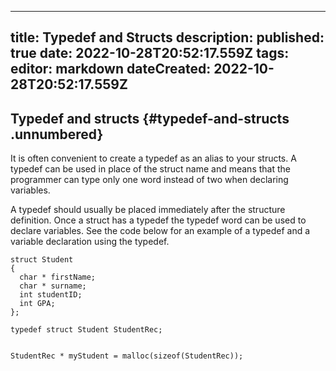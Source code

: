 
---
title: Typedef and Structs
description: 
published: true
date: 2022-10-28T20:52:17.559Z
tags: 
editor: markdown
dateCreated: 2022-10-28T20:52:17.559Z
---

## Typedef and structs {#typedef-and-structs .unnumbered}

It is often convenient to create a typedef as an alias to your structs.
A typedef can be used in place of the struct name and means that the
programmer can type only one word instead of two when declaring
variables.

A typedef should usually be placed immediately after the structure
definition. Once a struct has a typedef the typedef word can be used to
declare variables. See the code below for an example of a typedef and a
variable declaration using the typedef.


    struct Student
    {
      char * firstName;
      char * surname;
      int studentID;
      int GPA;
    };

    typedef struct Student StudentRec;


    StudentRec * myStudent = malloc(sizeof(StudentRec));
